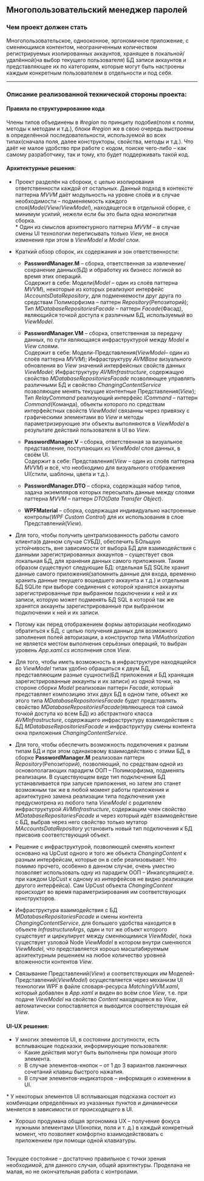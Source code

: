 ## Многопользовательский менеджер паролей
### Чем проект должен стать
Многопользовательское, однооконное, эргономичное приложение, c сменяющимся контентом, неограниченным количеством регистрируемых изолированных аккаунтов, хранящее в локальной/удалённой(на выбор текущего пользователя) БД записи аккаунтов и представляющее их по категориям, которые могут быть настроены каждым конкретным пользователем в отдельности и под себя.
___

### Описание реализованной технической стороны проекта:
#### Правила по структурированию кода
Члены типов объединены в _#region_ по принципу подобия(поля к полям, методы к методам и т.д.), блоки _#region_ же в свою очередь выстроены в определённой последовательности, используемой во всех типах(сначала поля, далее конструкторы, свойства, методы и т.д.). Что даёт не малое удобство при работе с кодом, поиске чего-либо – как самому разработчику, так и тому, кто будет поддерживать такой код.

#### Архитектурные решения:
* Проект разделён на сбороки, с целью изолирования ответственности каждой от остальных. Данный подход в контексте паттерна _MVVM_ даёт модульность на уровне слоёв и в случае необходимости – подменяемость каждого слоя(_Model_/_View_/_ViewModel_), находящегося в отдельной сборке, с минимум усилий, нежели если бы это была одна монолитная сборка.<br/>
\* Один из смыслов архитектурного паттерна _MVVM_ – в случае смены UI технологии переписывать только _View_, не внося изменения при этом в _ViewModel_ и _Model_ слои.

* Краткий обзор сборок, их содержания и зон ответственности:

  * __PasswordManager.M__ – сборка, ответственная за извлечение/сохранение данных(БД) и обработку их бизнесс логикой во время этих операций.<br/>
  Содержит в себе: Модели(_Model_ – один из слоёв паттерна _MVVM_), некоторые из которых реализуют интерфейс _IAccountsDataRepository_, для подменяемости друг друга по средствам Полиморфизма – паттерн _Repository_(Репозиторий); Тип _MDatabaseRepositoriesFacade_ – паттерн _Facade_(Фасад), являющийся точкой доступа к различным БД, используемый во _ViewModel_.

  * __PasswordManager.VM__ – сборка, ответственная за передачу данных, по сути являющаяся инфраструктурой между _Model_ и _View_ слоями.<br/>
  Содержит в себе: Модели-Представления(_ViewModel_– один из слоёв паттерна _MVVM_); Инфраструктуру _AVMBase_ визуального обновления во _View_ значений интерфейсных свойств данных _ViewModel_; Инфраструктуру _AVMInfrastructure_, содержащую свойство _MDatabaseRepositoriesFacade_ позволяющее управлять различными БД и свойство _ChangingContentService_ позволяющее менять текущие контентные Представления(_View_); Тип _RelayCommand_ реализующий интерфейс _ICommand_ – паттерн _Command_(Команда), объекты которого по средствам интерфейстных свойств _ViewModel_ связанны через привязку с графическими элементами во _View_ и методы параметризирующие эти объекты выполняются в _ViewModel_ в результате действий пользователя в UI во _View_.

  * __PasswordManager.V__ – сборка, ответственная за визуальное представление, поступающих из _ViewModel_ слоя данных, в своём UI.<br/>
  Содержит в себе: Представления(_View_ – один из слоёв паттерна _MVVM_) и всё, что необходимо для визуального отображения UI(стили, шаблоны, цвета и т.д.).

  * __PasswordManager.DTO__ – сборка, содержащая набор типов, задача экземпляров которых пересылать данные между слоями паттерна _MVVM_ – паттерн _DTO_(_Data Transfer Object_).

  * __WPFMaterial__ – сборка, содержащая индивидуально настроенные контролы(_WPF Custom Control_) для их использования в слое Представлений(_View_).

* Для того, чтобы получить централизованность работы самого клиента(в данном случае СУБД), обеспечить БОльшую устойчивость, вне зависимости от выбора БД для взаимодействия с данными зарегистрированных аккаунтов – существует своя локальная БД, для хранения данных самого приложения. Таким образом существуют следующие БД: отдельная БД SQLite хранит данные самого приложения(запомнить данные для входа, временно хранить данные текущего вошедшего аккаунта и т.д.) и отдельная БД SQLite при выборе соединения с которой хранятся аккаунты зарегистрированные при выбранном подключении к ней и их записи, которую может подменять БД SQL в которой так же хранятся аккаунты зарегистрированные при выбранном подключении к ней и их записи.

* Потому как перед отображением формы авторизации необходимо обратиться к БД, с целью получения данных для возможного заполнения полей авторизации, а конструктор типа _VMAuthorization_ не является местом выполнения серьёзных операций, то выбран уровень _App.xaml.cs_ исполнения слоя _View_.

* Для того, чтобы иметь возможность в инфраструктуре находящейся во _ViewModel_ типах удобно обращаться к двум БД, представляющим разные сущности(БД приложения и БД хранящая зарегистрированные аккаунты и их записи) из одной точки, на стороне сборки _Model_ реализован паттерн _Facade_, который представляет композицию этих двух БД в одном типе, объект же этого типа _MDatabaseRepositoriesFacade_ будет представлять свойство _MDatabaseRepositoriesFacade_(являющееся той самой точкой доступа ко всем БД) из абстрактного класса _AVMInfrastructure_, содержащего инфраструктуру взаимодействия с БД _MDatabaseRepositoriesFacade_ и инфраструктуру смены контента окна приложения _ChangingContentService_.

* Для того, чтобы обеспечить возможность подключения к разным типам БД и при этом одинаковому взаимодействию с этими БД, в сборке __PasswordManager.M__ реализован паттерн _Repository_(Репозиторий), позволяющий, по средствам одной из основополагающих парадигм ООП – Полиморфизма, подменять реализации. В существующем виде тип подключения БД устанавливается при запуске приложения, но затем это станет возможным так же в любой момент работы приложения и архитектурно замена реализации типа подключения уже предусмотрена из любого типа _ViewModel_ с родителем инфраструктурой _AVMInfrastructure_, содержащим член свойство _MDatabaseRepositoriesFacade_ и через который идёт взаимодействие с БД, выбрав через него свойство только мутатор _MAccountsDataRepository_ установить новый тип подключения к БД присвоив соответствующий объект.

* Решение с инфраструктурой, позволяющей сменять контент основано на UpCust одного и того же объекта _ChangingContent_ к разным интерфейсам, которые он в себе реализовывает. Что помимо прочего, особенно в данном случае, очень уместно позволяет использовать одну из парадигм ООП – Инкапсуляция(т.е. при каждом UpCust к одному из интерфейсов не видно реализации другого интерфейса). Сам UpCust объекта _ChangingContent_ происходит во время параметризирования им соответствующих конструкторов.

* Инфраструктура взаимодействия c БД _MDatabaseRepositoriesFacade_ и смены контента _ChangingContentService_, для большего удобства находится в объекте _InfrastructureArgs_, один и тот же объект которого существует и циркулирует между сменяющимися _ViewModel_, пока существует узловой Node _ViewModel_ в котором внутри сменяются _ViewModel_, что представляется хорошо масштабируемым архитектурным решением на любое количество уровней вложенности контентов _View_.

* Связывание Представлений(_View_) и соответствующих им Моделей-Представлений(_ViewModel_) осуществляется через механизм UI технологии WPF в файле словаря-ресурса _MatchingVVM.xaml_, который добавлен в _App.xaml_ и виден во всём слое _View_, т.е. при подаче _ViewModel_ на свойство _Content_ находящееся во _View_, автоматически сопоставляется и выводится соответствующая ей _View_.

#### UI-UX решения:
* У многих элементов UI, в состоянии доступности, есть всплывающие подсказки, информирующие пользователя:
  * Какие действия могут быть выполнены при помощи этого элемента.
  * В случае элементов-кнопок – от 1 до 3 вариантов лаконичных сочетаний клавиш быстрого нажатия.
  * В случае элементов-индикаторов – информация о изменении в UI.

\* У некоторых элементов UI всплывающая подсказка состоит из комбинации определённых из указанных пунктов и динамически меняется в зависимости от происходящего в UI.

* Хорошо продумана общая эргономика UX – получение фокуса нужными элементами UI(кнопки, поля и т. д.) в каждый конкретный момент, что позволяет комфортно взаимодействовать с приложением при помощи одной клавиатуры.

<br/>
Текущее состояние – достаточно правильное с точки зрения необходимой, для данного случая, общей архитектуры. Проделана не малая, но не окончательная работа с контролами.
